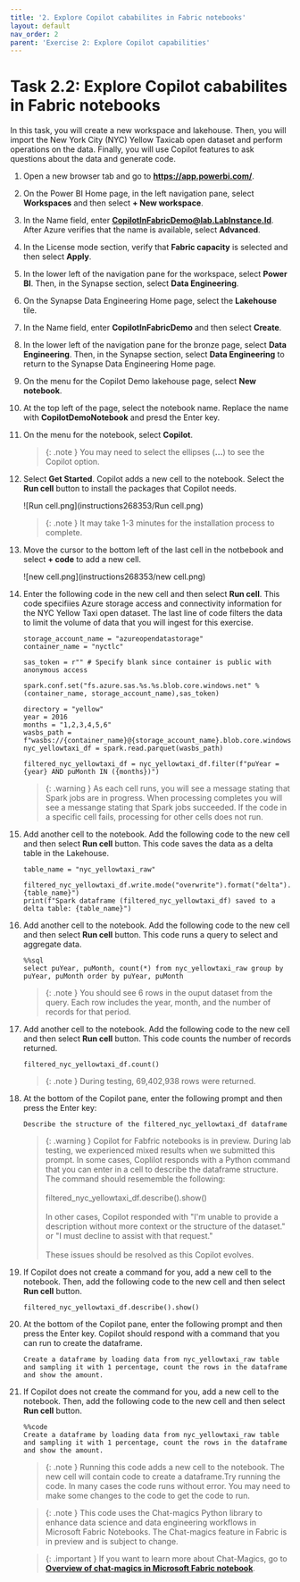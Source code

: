 ```yaml
---
title: '2. Explore Copilot cababilites in Fabric notebooks'
layout: default
nav_order: 2
parent: 'Exercise 2: Explore Copilot capabilities'
---
```


# Task 2.2: Explore Copilot cababilites in Fabric notebooks

In this task, you will create a new workspace and lakehouse. Then, you will import the New York City (NYC) Yellow Taxicab open dataset and perform operations on the data. Finally, you will use Copilot features to ask questions about the data and generate code.

1. Open a new browser tab and go to **https://app.powerbi.com/**.   

1. On the Power BI Home page, in the left navigation pane, select **Workspaces** and then select **+ New workspace**.

1. In the Name field, enter  **CopilotInFabricDemo@lab.LabInstance.Id**. After Azure verifies that the name is available, select **Advanced**.

1. In the License mode section, verify that **Fabric capacity** is selected and then select **Apply**.

1.	In the lower left of the navigation pane for the workspace, select **Power BI**. Then, in the Synapse section, select **Data Engineering**. 

1.	On the Synapse Data Engineering Home page, select the **Lakehouse** tile.

1. In the Name field, enter **CopilotInFabricDemo** and then select **Create**. 

1. In the lower left of the navigation pane for the bronze page, select **Data Engineering**. Then, in the Synapse section, select **Data Engineering** to return to the Synapse Data Engineering Home page. 

1. On the menu for the Copilot Demo lakehouse page, select **New notebook**.

1. At the top left of the page, select the notebook name. Replace the name with **CopilotDemoNotebook** and presd the Enter key.

1. On the menu for the notebook, select **Copilot**.

    >{: .note }
    >You may need to select the ellipses (**...**) to see the Copilot option.

1. Select **Get Started**. Copilot adds a new cell to the notebook. Select the **Run cell** button to install the packages that Copilot needs.

    ![Run cell.png](instructions268353/Run cell.png)

    >{: .note }
    >It may take 1-3 minutes for the installation process to complete.

1.  Move the cursor to the bottom left of the last cell in the notbebook and select **+ code** to add a new cell. 

    ![new cell.png](instructions268353/new cell.png)

1. Enter the following code in the new cell and then select **Run cell**. This code specifiies Azure storage access and connectivity information for the NYC Yellow Taxi open dataset. The last line of code filters the data to limit the volume of data that you will ingest for this exercise.

    ```
    storage_account_name = "azureopendatastorage"
    container_name = "nyctlc"

    sas_token = r"" # Specify blank since container is public with anonymous access

    spark.conf.set("fs.azure.sas.%s.%s.blob.core.windows.net" % (container_name, storage_account_name),sas_token)

    directory = "yellow"
    year = 2016
    months = "1,2,3,4,5,6"
    wasbs_path = f"wasbs://{container_name}@{storage_account_name}.blob.core.windows.net/{directory}"
    nyc_yellowtaxi_df = spark.read.parquet(wasbs_path)

    filtered_nyc_yellowtaxi_df = nyc_yellowtaxi_df.filter(f"puYear = {year} AND puMonth IN ({months})")
    ```

    >{: .warning }
    >As each cell runs, you will see a message stating that Spark jobs are in progress. When processing completes you will see a messange stating that Spark jobs succeeded. If the code in a specific cell fails, processing for other cells does not run.

1. Add another cell to the notebook. Add the following code to the new cell and then select **Run cell** button. This code saves the data as a delta table in the Lakehouse.

    ```
    table_name = "nyc_yellowtaxi_raw"

    filtered_nyc_yellowtaxi_df.write.mode("overwrite").format("delta").saveAsTable(f"{table_name}")
    print(f"Spark dataframe (filtered_nyc_yellowtaxi_df) saved to a delta table: {table_name}")
    ```

1. Add another cell to the notebook. Add the following code to the new cell and then select **Run cell** button. This code runs a query to select and aggregate data.

    ```
    %%sql
    select puYear, puMonth, count(*) from nyc_yellowtaxi_raw group by puYear, puMonth order by puYear, puMonth
    ```

    >{: .note }
    >You should see 6 rows in the ouput dataset from the query. Each row includes the year, month, and the number of records for that period.

1. Add another cell to the notebook. Add the following code to the new cell and then select **Run cell** button. This code counts the number of records returned.

    ```
    filtered_nyc_yellowtaxi_df.count()
    ```

    >{: .note }
    >During testing, 69,402,938 rows were returned.


1. At the bottom of the Copilot pane, enter the following prompt and then press the Enter key:

    ```
    Describe the structure of the filtered_nyc_yellowtaxi_df dataframe
    ```

    >{: .warning }
    >Copilot for Fabfric notebooks is in preview. During lab testing, we experienced mixed results when we submitted this prompt. In some cases, Coplilot responds with a Python command that you can enter in a cell to describe the dataframe structure. The command should resememble the following:</br></br>filtered_nyc_yellowtaxi_df.describe().show()</br></br>In other cases, Copilot responded with "I'm unable to provide a description without more context or the structure of the dataset." or "I must decline to assist with that request."</br></br>These issues should be resolved as this Copilot evolves.

1. If Copilot does not create a command for you, add a new cell to the notebook. Then, add the following code to the new cell and then select **Run cell** button.

    ```
    filtered_nyc_yellowtaxi_df.describe().show()
    ```

1. At the bottom of the Copilot pane, enter the following prompt and then press the Enter key. Copilot should respond with a command that you can run to create the dataframe.

    ```
    Create a dataframe by loading data from nyc_yellowtaxi_raw table and sampling it with 1 percentage, count the rows in the dataframe and show the amount.
    ```

1. If Copilot does not create the command for you, add a new cell to the notebook. Then, add the following code to the new cell and then select **Run cell** button. 

    ```
    %%code
    Create a dataframe by loading data from nyc_yellowtaxi_raw table and sampling it with 1 percentage, count the rows in the dataframe and show the amount.
    ```

    >{: .note }
    >Running this code adds a new cell to the notebook. The new cell will contain code to create a dataframe.Try running the code. In many cases the code runs without error. You may need to make some changes to the code to get the code to run.

    >{: .note }
    >This code uses the Chat-magics Python library to enhance data science and data engineering workflows in Microsoft Fabric Notebooks. The Chat-magics feature in Fabric is in preview and is subject to change.

    >{: .important }
    >If you want to learn more about Chat-Magics, go to [**Overview of chat-magics in Microsoft Fabric notebook**](https://learn.microsoft.com/en-us/fabric/get-started/copilot-notebooks-chat-magics "Overview of chat-magics in Microsoft Fabric notebook").
